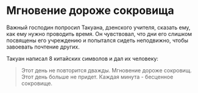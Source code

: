 # Мгновение дороже сокровища

Важный господин попросил Такуана, дзенского учителя, сказать ему, как ему нужно проводить время. Он чувствовал, что дни его слишком посвящены его учреждению и попытался сидеть неподвижно, чтобы завоевать почтение других.

Такуан написал 8 китайских символов и дал их человеку:

> Этот день не повторится дважды.
> Мгновение дороже сокровищ.
> Этот день больше не придет.
> Каждая минута - бесценное сокровище.
